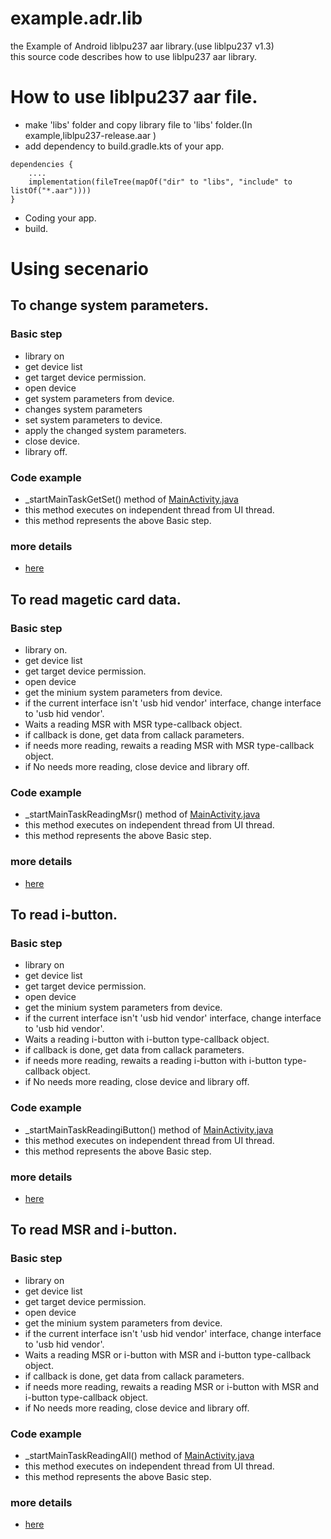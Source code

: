 # example.adr.lib
the Example of Android liblpu237 aar library.(use liblpu237 v1.3) <br>
this source code describes how to use liblpu237 aar library.<br>


# How to use liblpu237 aar file.
+ make 'libs' folder and copy library file to 'libs' folder.(In example,liblpu237-release.aar )
+ add dependency to build.gradle.kts of your app.
```
dependencies {
    ....
    implementation(fileTree(mapOf("dir" to "libs", "include" to listOf("*.aar"))))
}
```
+ Coding your app.
+ build.

# Using secenario
## To change system parameters.
### Basic step
+ library on
+ get device list
+ get target device permission.
+ open device
+ get system parameters from device.
+ changes system parameters
+ set system parameters to device.
+ apply the changed system parameters.
+ close device.
+ library off.

### Code example
+ _startMainTaskGetSet() method of  [MainActivity.java](/app/src/main/java/kr/co/elpusk/example/lib/MainActivity.java)
+ this method executes on independent thread from UI thread.
+ this method represents the above Basic step.

### more details
+ [here](/doc/getset.md)

## To read magetic card data.
### Basic step
+ library on.
+ get device list
+ get target device permission.
+ open device
+ get the minium system parameters from device.
+ if the current interface isn't 'usb hid vendor' interface, change interface to 'usb hid vendor'.
+ Waits a reading MSR with MSR type-callback object.
+ if callback is done, get data from callack parameters.
+ if needs more reading, rewaits a reading MSR with MSR type-callback object.
+ if No needs more reading, close device and library off.

### Code example
+ _startMainTaskReadingMsr() method of  [MainActivity.java](/app/src/main/java/kr/co/elpusk/example/lib/MainActivity.java)
+ this method executes on independent thread from UI thread.
+ this method represents the above Basic step.

### more details
+ [here](/doc/readmsr.md)


## To read i-button.
### Basic step
+ library on
+ get device list
+ get target device permission.
+ open device
+ get the minium system parameters from device.
+ if the current interface isn't 'usb hid vendor' interface, change interface to 'usb hid vendor'.
+ Waits a reading i-button with i-button type-callback object.
+ if callback is done, get data from callack parameters.
+ if needs more reading, rewaits a reading i-button with i-button type-callback object.
+ if No needs more reading, close device and library off.

### Code example
+ _startMainTaskReadingiButton() method of  [MainActivity.java](/app/src/main/java/kr/co/elpusk/example/lib/MainActivity.java)
+ this method executes on independent thread from UI thread.
+ this method represents the above Basic step.

### more details
+ [here](/doc/readibutton.md)

## To read MSR and i-button.
### Basic step
+ library on
+ get device list
+ get target device permission.
+ open device
+ get the minium system parameters from device.
+ if the current interface isn't 'usb hid vendor' interface, change interface to 'usb hid vendor'.
+ Waits a reading MSR or i-button with MSR and i-button type-callback object.
+ if callback is done, get data from callack parameters.
+ if needs more reading, rewaits a reading MSR or i-button with MSR and i-button type-callback object.
+ if No needs more reading, close device and library off.

### Code example
+ _startMainTaskReadingAll() method of  [MainActivity.java](/app/src/main/java/kr/co/elpusk/example/lib/MainActivity.java)
+ this method executes on independent thread from UI thread.
+ this method represents the above Basic step.

### more details
+ [here](/doc/readmsributton.md)
